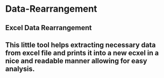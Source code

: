 # Data-Rearrangement
## Excel Data Rearrangement
## This little tool helps extracting necessary data from excel file and prints it into a new ecxel in a nice and readable manner allowing for easy analysis.
